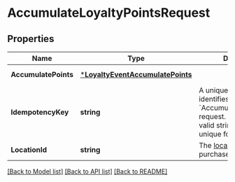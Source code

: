 # AccumulateLoyaltyPointsRequest

## Properties
Name | Type | Description | Notes
------------ | ------------- | ------------- | -------------
**AccumulatePoints** | [***LoyaltyEventAccumulatePoints**](LoyaltyEventAccumulatePoints.md) |  | [default to null]
**IdempotencyKey** | **string** | A unique string that identifies the &#x60;AccumulateLoyaltyPoints&#x60; request.  Keys can be any valid string but must be unique for every request. | [default to null]
**LocationId** | **string** | The [location](entity:Location) where the purchase was made. | [default to null]

[[Back to Model list]](../README.md#documentation-for-models) [[Back to API list]](../README.md#documentation-for-api-endpoints) [[Back to README]](../README.md)

